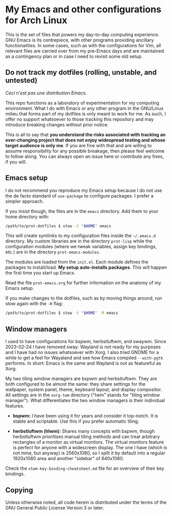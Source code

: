# My Emacs and other configurations for Arch Linux

This is the set of files that powers my day-to-day computing experience.
GNU Emacs is its centrepiece, with other programs providing ancillary
functionalities.  In some cases, such as with the configurations for
Vim, all relevant files are carried over from my pre-Emacs days and are
maintained as a contingency plan or in case I need to revisit some old
setup.

## Do not track my dotfiles (rolling, unstable, and untested)

_Ceci n'est pas une distribution Emacs._

This repo functions as a laboratory of experimentation for my computing
environment.  What I do with Emacs or any other program in the GNU/Linux
milieu that forms part of my dotfiles is only meant to work for me.  As
such, I offer no support whatsoever to those tracking this repository
and may introduce breaking changes without prior notice.

This is all to say that **you understand the risks associated with
tracking an ever-changing project that does not enjoy widespread testing
and whose target audience is only me**.  If you are fine with that and
are willing to assume responsibility for any possible breakage, then
please feel welcome to follow along.  You can always open an issue here
or contribute any fixes, if you will.

## Emacs setup

I do not recommend you reproduce my Emacs setup because I do not use
the de facto standard of `use-package` to configure packages.  I
prefer a simpler approach.

If you insist though, the files are in the `emacs` directory.  Add them
to your home directory with:

```sh
/path/to/prot-dotfiles $ stow -t "$HOME" emacs
```

This will create symlinks to my configuration files inside the
`~/.emacs.d` directory.  My custom libraries are in the directory
`prot-lisp` while the configuration modules (where we tweak variables,
assign key bindings, etc.) are in the directory `prot-emacs-modules`.

The modules are loaded from the `init.el`.  Each module defines the
packages to install/load.  **My setup auto-installs packages**.  This
will happen the first time you start up Emacs.

Read the file `prot-emacs.org` for further information on the anatomy
of my Emacs setup.

If you make changes to the dotfiles, such as by moving things around,
run stow again with the `-R` flag:

```sh
/path/to/prot-dotfiles $ stow -t "$HOME" -R emacs
```

## Window managers

I used to have configurations for bspwm, herbstluftwm, and swaywm.
Since 2023-02-24 I have removed sway: Wayland is not ready for my
purposes and I have had no issues whatsoever with Xorg.  I also tried
GNOME for a while to get a feel for Wayaland and see how Emacs
compiled `--with-pgtk` performs.  In short: Emacs is the same and
Wayland is not as featureful as Xorg.

My two tiling window managers are bspwm and herbstluftwm.  They are
both configured to be almost the same: they share settings for the
wallpaper, system panel, theme, keyboard layout, and display
compositor.  All settings are in the `xorg-twm` directory ("twm"
stands for "tiling window manager").  What differentiates the two
window managers is their individual features.

+ **bspwm:** I have been using it for years and consider it top-notch.
  It is stable and scriptable.  Use this if you prefer automatic
  tiling.

+ **herbstluftwm (hlwm):** Shares many concepts with bspwm, though
  herbstluftwm prioritises manual tiling methods and can treat
  arbitrary rectangles of a monitor as virtual monitors.  The virtual
  monitors feature is perfect for anyone with a widescreen display.
  The one I have (which is not mine, but anyway) is 2560x1080, so I
  split it by default into a regular 1920x1080 area and another
  "sidebar" of 640x1080.

Check the `xtwm-key-binding-cheatsheet.md` file for an overview of
their key bindings.

## Copying

Unless otherwise noted, all code herein is distributed under the terms
of the GNU General Public License Version 3 or later.
